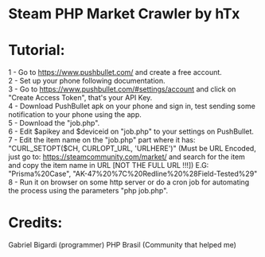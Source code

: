 # Steam PHP Market Crawler by hTx
  
# Tutorial:
1 - Go to https://www.pushbullet.com/ and create a free account.  
2 - Set up your phone following documentation.  
3 - Go to https://www.pushbullet.com/#settings/account and click on "Create Access Token", that's your API Key.  
4 - Download PushBullet apk on your phone and sign in, test sending some notification to your phone using the app.  
5 - Download the "job.php".  
6 - Edit $apikey and $deviceid on "job.php" to your settings on PushBullet.  
7 - Edit the item name on the "job.php" part where it has: "CURL_SETOPT($CH, CURLOPT_URL, 'URLHERE')" (Must be URL Encoded, just go to: https://steamcommunity.com/market/ and search for the item and copy the item name in URL [NOT THE FULL URL !!!]) E.G: "Prisma%20Case", "AK-47%20%7C%20Redline%20%28Field-Tested%29"  
8 - Run it on browser on some http server or do a cron job for automating the process using the parameters "php job.php".  
  
# Credits:
Gabriel Bigardi (programmer)
PHP Brasil (Community that helped me)
